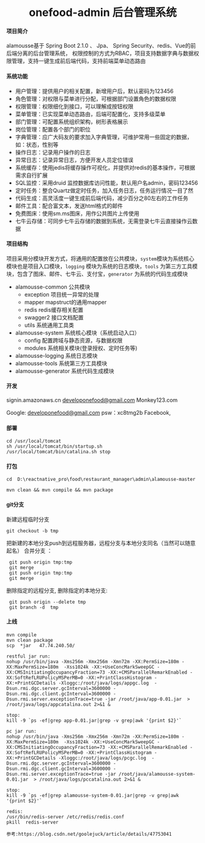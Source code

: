 <h1 style="text-align: center">onefood-admin 后台管理系统</h1>

#### 项目简介
alamousse基于 Spring Boot 2.1.0 、 Jpa、 Spring Security、redis、Vue的前后端分离的后台管理系统， 权限控制的方式为RBAC，项目支持数据字典与数据权限管理，支持一键生成前后端代码，支持前端菜单动态路由

####  系统功能
- 用户管理：提供用户的相关配置，新增用户后，默认密码为123456
- 角色管理：对权限与菜单进行分配，可根据部门设置角色的数据权限
- 权限管理：权限细化到接口，可以理解成按钮权限
- 菜单管理：已实现菜单动态路由，后端可配置化，支持多级菜单
- 部门管理：可配置系统组织架构，树形表格展示
- 岗位管理：配置各个部门的职位
- 字典管理：应广大码友的要求加入字典管理，可维护常用一些固定的数据，如：状态，性别等
- 操作日志：记录用户操作的日志
- 异常日志：记录异常日志，方便开发人员定位错误
- 系统缓存：使用jedis将缓存操作可视化，并提供对redis的基本操作，可根据需求自行扩展
- SQL监控：采用druid 监控数据库访问性能，默认用户名admin，密码123456
- 定时任务：整合Quartz做定时任务，加入任务日志，任务运行情况一目了然
- 代码生成：高灵活度一键生成前后端代码，减少百分之80左右的工作任务
- 邮件工具：配合富文本，发送html格式的邮件
- 免费图床：使用sm.ms图床，用作公共图片上传使用
- 七牛云存储：可同步七牛云存储的数据到系统，无需登录七牛云直接操作云数据

#### 项目结构
项目采用分模块开发方式，将通用的配置放在公共模块，```system```模块为系统核心模块也是项目入口模块，```logging``` 模块为系统的日志模块，```tools``` 为第三方工具模块，包含了图床、邮件、七牛云、支付宝，```generator``` 为系统的代码生成模块
- alamousse-common 公共模块
    - exception 项目统一异常的处理
    - mapper mapstruct的通用mapper
    - redis redis缓存相关配置
    - swagger2 接口文档配置
    - utils 系统通用工具类
- alamousse-system 系统核心模块（系统启动入口）
	- config 配置跨域与静态资源，与数据权限
	- modules 系统相关模块(登录授权、定时任务等)
- alamousse-logging 系统日志模块
- alamousse-tools 系统第三方工具模块
- alamousse-generator 系统代码生成模块

#### 开发

signin.amazonaws.cn  developonefood@gmail.com   Monkey123.com

Google: developonefood@gmail.com psw：xc8tmg2b
Facebook, 

#### 部署

```
cd /usr/local/tomcat
sh /usr/local/tomcat/bin/startup.sh
/usr/local/tomcat/bin/catalina.sh stop
```

#### 打包

```
cd  D:\reactnative_pro\food\restaurant_manager\admin\alamousse-master

mvn clean && mvn compile && mvn package
```

#### git分支

新建远程临时分支 

```
git checkout -b tmp 
```

把新建的本地分支push到远程服务器，远程分支与本地分支同名（当然可以随意起名） 合并分支 ：

```
 git push origin tmp:tmp     
 git merge    
 git push origin tmp:tmp     
 git merge  
```

 删除指定的远程分支,   删除指定的本地分支:

```
 git push origin --delete tmp  
 git branch -d  tmp
```

#### 上线

```
mvn compile
mvn clean package
scp  *jar   47.74.240.50/

restful jar run:
nohup /usr/bin/java -Xms256m -Xmx256m -Xmn72m -XX:PermSize=180m -XX:MaxPermSize=180m  -Xss1024k -XX:+UseConcMarkSweepGC -XX:CMSInitiatingOccupancyFraction=73 -XX:+CMSParallelRemarkEnabled -XX:SoftRefLRUPolicyMSPerMB=0 -XX:+PrintClassHistogram -XX:+PrintGCDetails -Xloggc:/root/java/logs/appgc.log  -Dsun.rmi.dgc.server.gcInterval=3600000 -Dsun.rmi.dgc.client.gcInterval=3600000 -Dsun.rmi.server.exceptionTrace=true -jar /root/java/app-0.01.jar  > /root/java/logs/appcatalina.out 2>&1 &

stop:
kill -9 `ps -ef|grep app-0.01.jar|grep -v grep|awk '{print $2}'`

pc jar run:
nohup /usr/bin/java -Xms256m -Xmx256m -Xmn72m -XX:PermSize=180m -XX:MaxPermSize=180m  -Xss1024k -XX:+UseConcMarkSweepGC -XX:CMSInitiatingOccupancyFraction=73 -XX:+CMSParallelRemarkEnabled -XX:SoftRefLRUPolicyMSPerMB=0 -XX:+PrintClassHistogram -XX:+PrintGCDetails -Xloggc:/root/java/logs/pcgc.log  -Dsun.rmi.dgc.server.gcInterval=3600000 -Dsun.rmi.dgc.client.gcInterval=3600000 -Dsun.rmi.server.exceptionTrace=true -jar /root/java/alamousse-system-0.01.jar  > /root/java/logs/pccatalina.out 2>&1 &

stop:
kill -9 `ps -ef|grep alamousse-system-0.01.jar|grep -v grep|awk '{print $2}'`

redis:
/usr/bin/redis-server /etc/redis/redis.conf
pkill  redis-server

参考:https://blog.csdn.net/goolejuck/article/details/47753041

```






